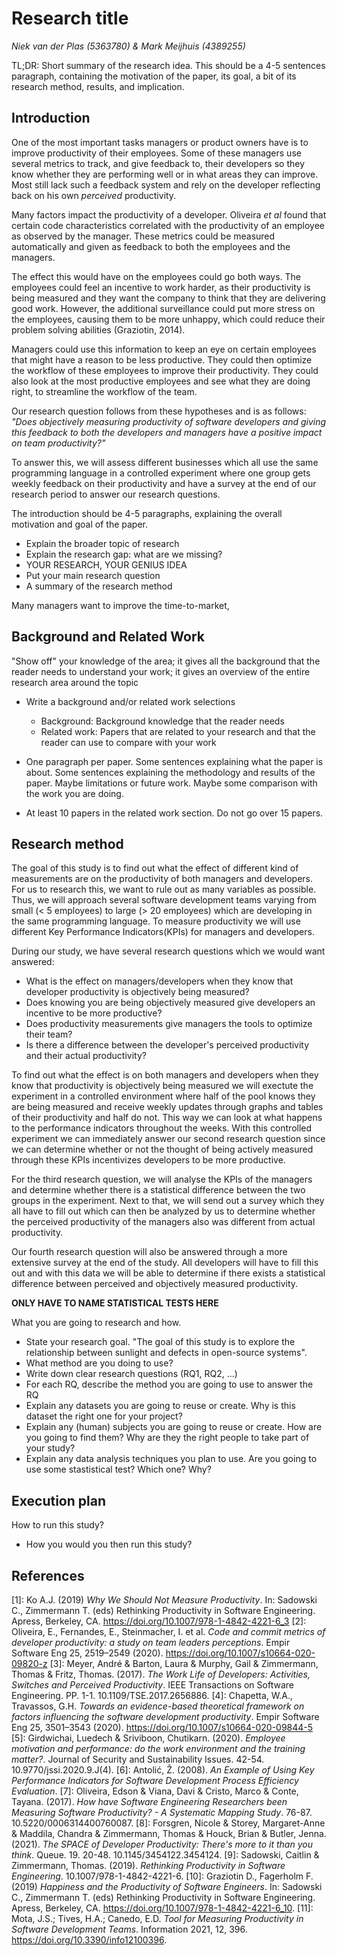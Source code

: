 # Research title

_Niek van der Plas (5363780) & Mark Meijhuis (4389255)_

TL;DR: Short summary of the research idea. This should be a 4-5 sentences paragraph, containing the motivation of the paper, its goal, a bit of its research method, results, and implication.

## Introduction

One of the most important tasks managers or product owners have is to improve productivity of their employees. Some of these managers use several metrics to track, and give feedback to, their developers so they know whether they are performing well or in what areas they can improve. Most still lack such a feedback system and rely on the developer reflecting back on his own _perceived_ productivity. 

Many factors impact the productivity of a developer. Oliveira *et al* found that certain code characteristics correlated with the productivity of an employee as observed by the manager. These metrics could be measured automatically and given as feedback to both the employees and the managers. 

The effect this would have on the employees could go both ways. The employees could feel an incentive to work harder, as their productivity is being measured and they want the company to think that they are delivering good work. However, the additional surveillance could put more stress on the employees, causing them to be more unhappy, which could reduce their problem solving abilities (Graziotin, 2014).

Managers could use this information to keep an eye on certain employees that might have a reason to be less productive. They could then optimize the workflow of these employees to improve their productivity. They could also look at the most productive employees and see what they are doing right, to streamline the workflow of the team.

Our research question follows from these hypotheses and is as follows: *"Does objectively measuring productivity of software developers and giving this feedback to both the developers and managers have a positive impact on team productivity?"* 


To answer this, we will assess different businesses which all use the same programming language in a controlled experiment where one group gets weekly feedback on their productivity and have a survey at the end of our research period to answer our research questions.
<!-- 
- Main research question: what is the effect on managers/developers when 
they know that developer performance is objectively being measured?
- Does it give developers an incentive to be more productive?
- Does it give managers the tools to optimize their team?
- Is there a difference between the developer's perceived productivity and their actual productivity? -->



The introduction should be 4-5 paragraphs, explaining the overall motivation and goal of the paper. 

* Explain the broader topic of research
* Explain the research gap: what are we missing?
* YOUR RESEARCH, YOUR GENIUS IDEA
* Put your main research question
* A summary of the research method

Many managers want to improve the time-to-market, 

## Background and Related Work 



"Show off" your knowledge of the area; it gives all the background that the reader needs to understand your work; it gives an overview of the entire research area around the topic

* Write a background and/or related work selections
	* Background: Background knowledge that the reader needs
	* Related work: Papers that are related to your research and that the reader can use to compare with your work

* One paragraph per paper. Some sentences explaining what the paper is about. Some sentences explaining the methodology and results of the paper. Maybe limitations or future work. Maybe some comparison with the work you are doing.

* At least 10 papers in the related work section. Do not go over 15 papers.

## Research method

The goal of this study is to find out what the effect of different kind of measurements are on the productivity of both managers and developers. For us to research this, we want to rule out as many variables as possible. Thus, we will approach several software development teams varying from small (< 5 employees) to large (> 20 employees) which are developing in the same programming language. To measure productivity we will use different Key Performance Indicators(KPIs) for managers and developers.


During our study, we have several research questions which we would want answered:
* What is the effect on managers/developers when they know that developer productivity is objectively being measured?
* Does knowing you are being objectively measured give developers an incentive to be more productive?
* Does productivity measurements give managers the tools to optimize their team?
* Is there a difference between the developer's perceived productivity and their actual productivity? 

To find out what the effect is on both managers and developers when they know that productivity is objectively being measured we will exectute the experiment in a controlled environment where half of the pool knows they are being measured and receive weekly updates through graphs and tables of their productivity and half do not. This way we can look at what happens to the performance indicators throughout the weeks. With this controlled experiment we can immediately answer our second research question since we can determine whether or not the thought of being actively measured through these KPIs incentivizes developers to be more productive.

For the third research question, we will analyse the KPIs of the managers and determine whether there is a statistical difference between the two groups in the experiment. Next to that, we will send out a survey which they all have to fill out which can then be analyzed by us to determine whether the perceived productivity of the managers also was different from actual productivity.

Our fourth research question will also be answered through a more extensive survey at the end of the study. All developers will have to fill this out and with this data we will be able to determine if there exists a statistical difference between perceived and objectively measured productivity.

**ONLY HAVE TO NAME STATISTICAL TESTS HERE**


What you are going to research and how.

* State your research goal. "The goal of this study is to explore the relationship between sunlight and defects in open-source systems".
* What method are you doing to use? 
* Write down clear research questions (RQ1, RQ2, ...)
* For each RQ, describe the method you are going to use to answer the RQ
* Explain any datasets you are going to reuse or create. Why is this dataset the right one for your project?
* Explain any (human) subjects you are going to reuse or create. How are you going to find them? Why are they the right people to take part of your study?
* Explain any data analysis techniques you plan to use. Are you going to use some stastistical test? Which one? Why?

## Execution plan

How to run this study?

* How you would you then run this study?

## References
[1]: Ko A.J. (2019) _Why We Should Not Measure Productivity_. In: Sadowski C., Zimmermann T. (eds) Rethinking Productivity in Software Engineering. Apress, Berkeley, CA. https://doi.org/10.1007/978-1-4842-4221-6_3
[2]: Oliveira, E., Fernandes, E., Steinmacher, I. et al. _Code and commit metrics of developer productivity: a study on team leaders perceptions_. Empir Software Eng 25, 2519–2549 (2020). https://doi.org/10.1007/s10664-020-09820-z
[3]: Meyer, André & Barton, Laura & Murphy, Gail & Zimmermann, Thomas & Fritz, Thomas. (2017). _The Work Life of Developers: Activities, Switches and Perceived Productivity_. IEEE Transactions on Software Engineering. PP. 1-1. 10.1109/TSE.2017.2656886. 
[4]: Chapetta, W.A., Travassos, G.H. _Towards an evidence-based theoretical framework on factors influencing the software development productivity_. Empir Software Eng 25, 3501–3543 (2020). https://doi.org/10.1007/s10664-020-09844-5
[5]: Girdwichai, Luedech & Sriviboon, Chutikarn. (2020). _Employee motivation and performance: do the work environment and the training matter?_. Journal of Security and Sustainability Issues. 42-54. 10.9770/jssi.2020.9.J(4). 
[6]: Antolić, Ž. (2008). _An Example of Using Key Performance Indicators for Software Development Process Efficiency Evaluation_. 
[7]: Oliveira, Edson & Viana, Davi & Cristo, Marco & Conte, Tayana. (2017). _How have Software Engineering Researchers been Measuring Software Productivity? - A Systematic Mapping Study_. 76-87. 10.5220/0006314400760087.
[8]: Forsgren, Nicole & Storey, Margaret-Anne & Maddila, Chandra & Zimmermann, Thomas & Houck, Brian & Butler, Jenna. (2021). _The SPACE of Developer Productivity: There's more to it than you think_. Queue. 19. 20-48. 10.1145/3454122.3454124.
[9]: Sadowski, Caitlin & Zimmermann, Thomas. (2019). _Rethinking Productivity in Software Engineering_. 10.1007/978-1-4842-4221-6.
[10]: Graziotin D., Fagerholm F. (2019) _Happiness and the Productivity of Software Engineers_. In: Sadowski C., Zimmermann T. (eds) Rethinking Productivity in Software Engineering. Apress, Berkeley, CA. https://doi.org/10.1007/978-1-4842-4221-6_10.
[11]: Mota, J.S.; Tives, H.A.; Canedo, E.D. _Tool for Measuring Productivity in Software Development Teams_. Information 2021, 12, 396. https://doi.org/10.3390/info12100396.

<!-- Links

Why We Should Not Measure Productivity
https://link.springer.com/chapter/10.1007/978-1-4842-4221-6_3

- Measuring productivity creates a different incentive. For example, creative processes might not occur as regularly when, for example, lines of code is measured.
- A team might ship more defects or introduce technical debt.
- Trying to optimize for a single measure such as bugs closed, user stories finished or number of customers acquired always comes at the expense of other metrics.
- Avoid Big Brother situation.
- This book does not seem to have done any empirical studies, only thought experiments.
- Managers cannot understand the full picture and can therefore not make logical objective decisions.
- Doing experiments to measure productivity is not doable, since there are too many individual differences.
- The ultimate bottleneck in this experiment is behavior change.

- Improving productivity requires explaining the factors that affect it, but that requires qualitative insights into team behavior.
- Teams are always changing, making it even harder to get insights about team behavior through data.


--------------

Code and commit metrics of developer productivity: a study on team leaders perceptions
https://link.springer.com/content/pdf/10.1007/s10664-020-09820-z.pdf

- Asked leaders about the productivity of their team and looked for correlations between this opinion and metrics.
- Our quantitative data suggest a greater correlation of the leaders’ perceptions with codebased metrics when compared to commit-based metrics. Our qualitative data reveal that leaders have positive impressions of code-based metrics and potentially would adopt them.
- Developer productivity is essential to the success of development projects.
- Team leaders’ perceptions are usually the primary source of information when project managers make decisions about development teams.
- Perceptions are subjective and biased. Thus, a systematic productivity assessment could help team leaders in their work.

- Managers are best positioned to get these qualitative insights by interacting with their team.
- Many studies neglecting the analysis on the developer level.
- Uses characteristics in (1) source code and (2) commits.

Metrics (source code):
- Source Lines of Code by Time (SLOC/Time)
- Halstead Effort by Time (HalsteadEff/Time): source code complexity
- Code Owned by Time (CodeOwned/Time): if the highest percentage of lines is a developer's, then the developer is the owner for this metric.

Metrics (commits):
- Commits Performed by Time (Commits/Time)
- Committed Source Lines of Code by Time (CommittedSLOC/Time) 
- Committed Characters by Time (CommittedChars/ Time)

Results:
- Assessing developer productivity via commit-based metrics is tricky. The eight interviewed leaders are unanimous in stating that commit-based metrics strongly dependent on developers’ commit habits; thus, these metrics are quite unreliable. Particularly, team leaders expressed their concern about being unfair with developers who commit less but produce more complex program features than other developers. Therefore, we have learned that using commit-based metrics to assess developer productivity is tricky in practice.
- Code ownership as a key to assessing developer productivity. Our results were encouraging for code-based metrics: all code-based metrics are strongly correlated with team leaders’ perceptions of developer productivity.
- To what extent code-based and commit-based can complement the team leaders’ perceptions of their developer’ productivity? In summary, our results suggest that productivity metrics, especially code-based metrics, can complement the subjective perception of team leaders. Important results: revealing aspects of developer productivity not previously known, boost the fairness of productivity assessment, and acknowledge those developers that are productive
but underestimated.


--------------

The Work Life of Developers: Activities, Switches and Perceived Productivity
https://ieeexplore.ieee.org/stamp/stamp.jsp?tp=&arnumber=7829407

-  All too often, efforts aimed at improving developer productivity are undertaken without knowledge about how developers spend their time at work and how it influences their own perception of productivity. 
- Researchers have investigated work practices and work fragmentation in detail from various perspectives, specifically the effect of interruptions on fragmentation and how developers organize their work in terms of tasks and working spheres.
- We did find that many developers consider email, planned meetings and work unrelated browsing as less productive activities, and usually perceive themselves as more productive when they have a higher user input rate as measured by mouse clicks and keystrokes.
- Developers’ work is highly fragmented, as developers are spending only very short amounts of time (0.3 to 2 minutes) in one activity before switching to another one.
- Table of multiple findings, such as 'Developers only spend about half their time active on their computer.'.


--------------

Towards an evidence-based theoretical framework on factors influencing the software development productivity
https://link.springer.com/content/pdf/10.1007/s10664-020-09844-5.pdf

- To evolve and replicate a systematic literature review (SLR) on software development productivity measurement and prediction methods.
- Productivity has been studied at least for three decades.
- Despite the number of available empirical studies on software productivity, the researchers have faced issues in employing the produced knowledge and synthesizing a theoretical framework from them.

Table 6 summarizes the important findings:
- In general, as more significant the increments of product’s LOC-based size over time, as higher the positive impact on software development productivity.
- Newer programming languages positively contribute more to software development productivity than older ones.
- Communication among developers positively affects and is necessary for software development productivity.
- Combining the use of methods and techniques regarding verification, validation, testing, or any other related to quality assurance has positive effects on software productivity.
- The long-term effect of increasing the project duration promotes slight losses in software development productivity.


--------------



Motivation in the workplace to improve the employee performance
https://d1wqtxts1xzle7.cloudfront.net/54026295/improve_performance-with-cover-page-v2.pdf?Expires=1635166560&Signature=GEiJNzzVC-ms0y4j-ge2Cp4KrNZTrX9I5Vrmi0phN7zAahglM6epAiaTaLoGGNIp9l1qExN5yi-ZyXgyQPiCy8JdmgkcQAhRba1a~ABB-ONwRSSwt60Md3~h0nQFhjtVMsHK~mkwwiLotK5ZLz5STAvqRkEJXlPKjVJ77l9Vn-v-aGySE-gqkX2RczNQ5S-i2rzNaCxM~TXDzXRSDfW6b1EnZm6vBlcNXpTAV09z9ng0y4J3oWNl8bpKJSsbQtHqquYHoM875QEHZLdHKppaZpK4z98Y1RAToDKkuHd7NzgRvqSCfdHsMUymyooH5IwzSqwehn7maOVnqepgkTr7pA__&Key-Pair-Id=APKAJLOHF5GGSLRBV4ZA


- Most employees need motivation to feel good about their jobs and perform optimally, intrinsic or extrinisic
- Motivation through incentives(Bonusses)
- The link between performance and employee motivation is very complex. 
- Motivation is very important for every company to improve the employee performance and productivity of the organization. 


-------------------

An Example of Using Key Performance Indicators for Software Development Process Efficiency Evaluation 
https://courses.cs.ut.ee/MTAT.03.243/2015_spring/uploads/Main/KPI.pdf

- Schedule adherence: is everything on time?
- Assignment Content Adherence: ability to deliver full assignment scope by end of assignment.
- Cost adherence
- Fault Slip Through: measures the ability to capture faults before making deliveries.
- Trouble Report Closure Rate: answer TRs within time.
- Cost per Trouble Report: cost fixing TRs

---------------------

How have Software Engineering Researchers been Measuring Software Productivity? 
https://www.scitepress.org/papers/2017/63144/63144.pdf

- researchers have not yet reached a consensus on how to properly measure productivity in software engineering.
- Measurement of productivity is necessary to assess the efficiency of software organizations and improving it can lower cost(Demarco, 1986) and time-to-market (Boehm, 1987) + increases competitivity within market. (Aquino Junior and Meira, 2009) 

-------------------------------------

The SPACE of Developer Productivity
https://dl.acm.org/doi/pdf/10.1145/3454122.3454124

- developer productivity is necessary not just to improve engineering outcomes, but also to ensure the well-being and satisfaction of developers, as productivity and satisfaction are intricately connected.
- SPACE captures the most important dimensions of developer productivity.
- Dimensions are:
	- Satisfaction & well-being
	- Performance
	- Activity
	- Communication & collaboration
	- Efficiency & flow

---------------------------------

Rethinking Productivity in Software Engineering
https://drops.dagstuhl.de/opus/volltexte/2017/7359/pdf/dagrep_v007_i003_p019_s17102.pdf

- Industry and research are looking into understanding and improving the productivity of individual software developers as well as teams
- researchers and practitioners with backgrounds in Software Engineering, Human Computer Interaction, and Computer-Supported CollaborativeWork who are interested and working on topics related to the productivity of software developers as well as more general knowledge workers
- A lot of interesting talks regarding how productivity should be measured

------------------------------------
Happiness and the productivity of software engineers
https://link.springer.com/chapter/10.1007/978-1-4842-4221-6_10

- Software companies nowadays often aim for flourishing happiness among developers such as perks.
- happy developers are **supposedly** more productive and, hopefully, also retained.
- To access skills and knowledge (which are in term needed to increase productivity), there need to be favorable conditions that allow the human potential to be realized, satisfaction, and thus happiness, is important because it can realize this potential.
- Happy developers solve problems better (Graziotin, 2014).
- Happiness and unhappiness influence how we can focus while coding, as put by one participant: “[…] The negative feelings lead to not thinking things through as clearly as I would have if the feeling of frustration was not present.”
- Unhappiness leads to low motivation for developing software
- Issue with research on happiness is that it is challenging to control the happiness of people. 
- Software productivity is still often managaed as if it were about delivering code on an assembly line.
- Link between happiness and productivity is real and many companies are starting to invest in employees well-being.
- Happiness and unhappiness bring a plethora of benefits and detriments to software development processes, people, and products.

-----------------------------------------------

Tool for Measuring Productivity in Software Development Teams (misschien niet een hele goede voor ons research ding)
https://www.mdpi.com/2078-2489/12/10/396/htm

- Productivity management in companies has become increasingly crucial in an environment of external openness and globalization of business
- one of the main objectives in software development is to improve productivity, as organizations want to produce more software and, at the same time, reduce development costs.
- 

 -->
